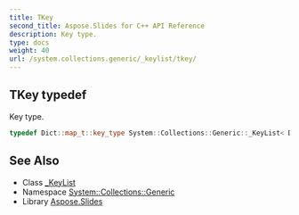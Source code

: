 ```yaml
---
title: TKey
second_title: Aspose.Slides for C++ API Reference
description: Key type.
type: docs
weight: 40
url: /system.collections.generic/_keylist/tkey/
---
```

## TKey typedef


Key type.

```cpp
typedef Dict::map_t::key_type System::Collections::Generic::_KeyList< Dict >::TKey
```

## See Also

* Class [_KeyList](../)
* Namespace [System::Collections::Generic](../../)
* Library [Aspose.Slides](../../../)